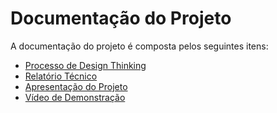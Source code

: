 # Documentação do Projeto

A documentação do projeto é composta pelos seguintes itens: 
 - [Processo de Design Thinking](concepcao/PPLCC-M%20-%20T1-G06%20-%20Animais%20de%20estimação%20(Pets).pdf)
 - [Relatório Técnico](relatorio/Relatorio%20Tecnico.md)
 - [Apresentação do Projeto](apresentacao/PETS%20(1).pptx)
 - [Vídeo de Demonstração](https://youtube.com)

